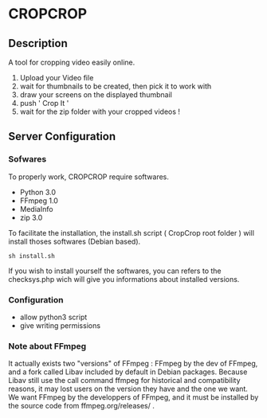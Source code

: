 CROPCROP
========

Description
-----------
A tool for cropping video easily online.

1. Upload your Video file
2. wait for thumbnails to be created, then pick it to work with
3. draw your screens on the displayed thumbnail
4. push ' Crop It '
5. wait for the zip folder with your cropped videos !

Server Configuration
--------------------

### Sofwares

To properly work, CROPCROP require softwares.

* Python 3.0
* FFmpeg 1.0
* MediaInfo
* zip 3.0

To facilitate the installation, the install.sh script ( CropCrop root folder ) will install thoses softwares (Debian based).

	sh install.sh

If you wish to install yourself the softwares, you can refers to the checksys.php wich will give you informations about installed versions.

### Configuration

* allow python3 script
* give writing permissions

### Note about FFmpeg

It actually exists two "versions" of FFmpeg : FFmpeg by the dev of FFmpeg, and a fork called Libav included by default in Debian packages. Because Libav still use the call command ffmpeg for historical and compatibility reasons, it may lost users on the version they have and the one we want. We want FFmpeg by the developpers of FFmpeg, and it must be installed by the source code from ffmpeg.org/releases/ .